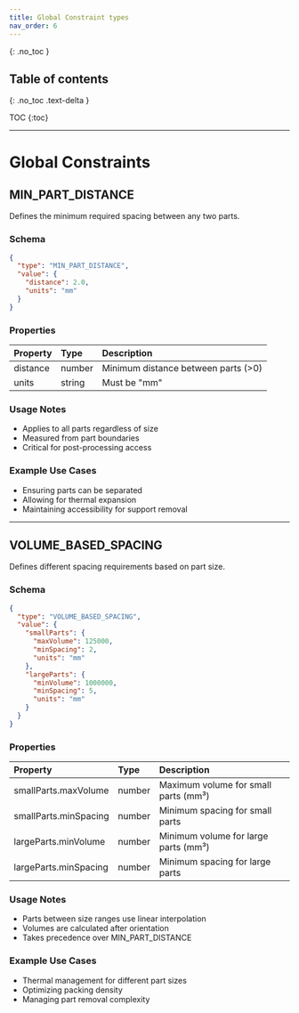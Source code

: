 ```yaml
---
title: Global Constraint types
nav_order: 6
---
```


{: .no_toc }

## Table of contents
{: .no_toc .text-delta }

TOC
{:toc}

---

# Global Constraints

## MIN_PART_DISTANCE

Defines the minimum required spacing between any two parts.

### Schema
```json
{
  "type": "MIN_PART_DISTANCE",
  "value": {
    "distance": 2.0,
    "units": "mm"
  }
}
```

### Properties
| Property | Type | Description |
|:---------|:-----|:------------|
| distance | number | Minimum distance between parts (>0) |
| units | string | Must be "mm" |

### Usage Notes
- Applies to all parts regardless of size
- Measured from part boundaries
- Critical for post-processing access

### Example Use Cases
- Ensuring parts can be separated
- Allowing for thermal expansion
- Maintaining accessibility for support removal

---

## VOLUME_BASED_SPACING

Defines different spacing requirements based on part size.

### Schema
```json
{
  "type": "VOLUME_BASED_SPACING",
  "value": {
    "smallParts": {
      "maxVolume": 125000,
      "minSpacing": 2,
      "units": "mm"
    },
    "largeParts": {
      "minVolume": 1000000,
      "minSpacing": 5,
      "units": "mm"
    }
  }
}
```

### Properties
| Property | Type | Description |
|:---------|:-----|:------------|
| smallParts.maxVolume | number | Maximum volume for small parts (mm³) |
| smallParts.minSpacing | number | Minimum spacing for small parts |
| largeParts.minVolume | number | Minimum volume for large parts (mm³) |
| largeParts.minSpacing | number | Minimum spacing for large parts |

### Usage Notes
- Parts between size ranges use linear interpolation
- Volumes are calculated after orientation
- Takes precedence over MIN_PART_DISTANCE

### Example Use Cases
- Thermal management for different part sizes
- Optimizing packing density
- Managing part removal complexity